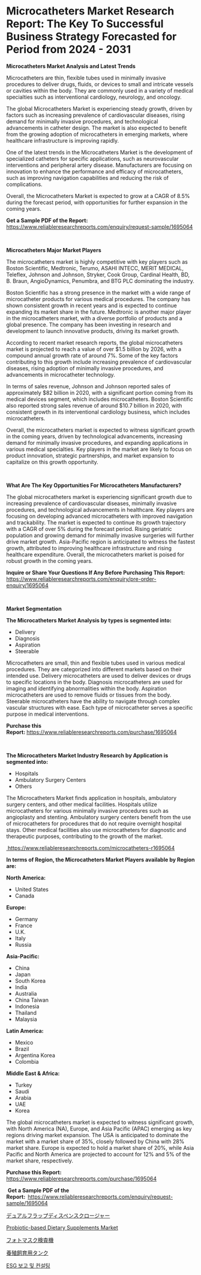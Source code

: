 <p><h1>Microcatheters Market Research Report: The Key To Successful Business Strategy Forecasted for Period from 2024 - 2031</h1></p><p><strong>Microcatheters Market Analysis and Latest Trends</strong></p>
<p><p>Microcatheters are thin, flexible tubes used in minimally invasive procedures to deliver drugs, fluids, or devices to small and intricate vessels or cavities within the body. They are commonly used in a variety of medical specialties such as interventional cardiology, neurology, and oncology.</p><p>The global Microcatheters Market is experiencing steady growth, driven by factors such as increasing prevalence of cardiovascular diseases, rising demand for minimally invasive procedures, and technological advancements in catheter design. The market is also expected to benefit from the growing adoption of microcatheters in emerging markets, where healthcare infrastructure is improving rapidly.</p><p>One of the latest trends in the Microcatheters Market is the development of specialized catheters for specific applications, such as neurovascular interventions and peripheral artery disease. Manufacturers are focusing on innovation to enhance the performance and efficacy of microcatheters, such as improving navigation capabilities and reducing the risk of complications.</p><p>Overall, the Microcatheters Market is expected to grow at a CAGR of 8.5% during the forecast period, with opportunities for further expansion in the coming years.</p></p>
<p><strong>Get a Sample PDF of the Report:&nbsp;</strong> <a href="https://www.reliableresearchreports.com/enquiry/request-sample/1695064">https://www.reliableresearchreports.com/enquiry/request-sample/1695064</a></p>
<p>&nbsp;</p>
<p><strong>Microcatheters Major Market Players</strong></p>
<p><p>The microcatheters market is highly competitive with key players such as Boston Scientific, Medtronic, Terumo, ASAHI INTECC, MERIT MEDICAL, Teleflex, Johnson and Johnson, Stryker, Cook Group, Cardinal Health, BD, B. Braun, AngioDynamics, Penumbra, and BTG PLC dominating the industry. </p><p>Boston Scientific has a strong presence in the market with a wide range of microcatheter products for various medical procedures. The company has shown consistent growth in recent years and is expected to continue expanding its market share in the future. Medtronic is another major player in the microcatheters market, with a diverse portfolio of products and a global presence. The company has been investing in research and development to launch innovative products, driving its market growth.</p><p>According to recent market research reports, the global microcatheters market is projected to reach a value of over $1.5 billion by 2026, with a compound annual growth rate of around 7%. Some of the key factors contributing to this growth include increasing prevalence of cardiovascular diseases, rising adoption of minimally invasive procedures, and advancements in microcatheter technology.</p><p>In terms of sales revenue, Johnson and Johnson reported sales of approximately $82 billion in 2020, with a significant portion coming from its medical devices segment, which includes microcatheters. Boston Scientific also reported strong sales revenue of around $10.7 billion in 2020, with consistent growth in its interventional cardiology business, which includes microcatheters.</p><p>Overall, the microcatheters market is expected to witness significant growth in the coming years, driven by technological advancements, increasing demand for minimally invasive procedures, and expanding applications in various medical specialties. Key players in the market are likely to focus on product innovation, strategic partnerships, and market expansion to capitalize on this growth opportunity.</p></p>
<p>&nbsp;</p>
<p><strong>What Are The Key Opportunities For Microcatheters Manufacturers?</strong></p>
<p><p>The global microcatheters market is experiencing significant growth due to increasing prevalence of cardiovascular diseases, minimally invasive procedures, and technological advancements in healthcare. Key players are focusing on developing advanced microcatheters with improved navigation and trackability. The market is expected to continue its growth trajectory with a CAGR of over 5% during the forecast period. Rising geriatric population and growing demand for minimally invasive surgeries will further drive market growth. Asia-Pacific region is anticipated to witness the fastest growth, attributed to improving healthcare infrastructure and rising healthcare expenditure. Overall, the microcatheters market is poised for robust growth in the coming years.</p></p>
<p><strong>Inquire or Share Your Questions If Any Before Purchasing This Report:</strong> <a href="https://www.reliableresearchreports.com/enquiry/pre-order-enquiry/1695064">https://www.reliableresearchreports.com/enquiry/pre-order-enquiry/1695064</a></p>
<p>&nbsp;</p>
<p><strong>Market Segmentation</strong></p>
<p><strong>The Microcatheters Market Analysis by types is segmented into:</strong></p>
<p><ul><li>Delivery</li><li>Diagnosis</li><li>Aspiration</li><li>Steerable</li></ul></p>
<p><p>Microcatheters are small, thin and flexible tubes used in various medical procedures. They are categorized into different markets based on their intended use. Delivery microcatheters are used to deliver devices or drugs to specific locations in the body. Diagnosis microcatheters are used for imaging and identifying abnormalities within the body. Aspiration microcatheters are used to remove fluids or tissues from the body. Steerable microcatheters have the ability to navigate through complex vascular structures with ease. Each type of microcatheter serves a specific purpose in medical interventions.</p></p>
<p><strong>Purchase this Report:&nbsp;</strong><a href="https://www.reliableresearchreports.com/purchase/1695064">https://www.reliableresearchreports.com/purchase/1695064</a></p>
<p>&nbsp;</p>
<p><strong>The Microcatheters Market Industry Research by Application is segmented into:</strong></p>
<p><ul><li>Hospitals</li><li>Ambulatory Surgery Centers</li><li>Others</li></ul></p>
<p><p>The Microcatheters Market finds application in hospitals, ambulatory surgery centers, and other medical facilities. Hospitals utilize microcatheters for various minimally invasive procedures such as angioplasty and stenting. Ambulatory surgery centers benefit from the use of microcatheters for procedures that do not require overnight hospital stays. Other medical facilities also use microcatheters for diagnostic and therapeutic purposes, contributing to the growth of the market.</p></p>
<p><a href="https://www.reliableresearchreports.com/microcatheters-r1695064">&nbsp;https://www.reliableresearchreports.com/microcatheters-r1695064</a></p>
<p><strong>In terms of Region, the Microcatheters Market Players available by Region are:</strong></p>
<p>
    <p> <strong> North America: </strong>
        <ul>
            <li>United States</li>
            <li>Canada</li>
        </ul>
        </p> 
    <p> <strong> Europe: </strong>
        <ul>
            <li>Germany</li>
            <li>France</li>
            <li>U.K.</li>
            <li>Italy</li>
            <li>Russia</li>
        </ul>
        </p> 
    <p> <strong> Asia-Pacific: </strong>
        <ul>
            <li>China</li>
            <li>Japan</li>
            <li>South Korea</li>
            <li>India</li>
            <li>Australia</li>
            <li>China Taiwan</li>
            <li>Indonesia</li>
            <li>Thailand</li>
            <li>Malaysia</li>
        </ul>
        </p> 
    <p> <strong> Latin America: </strong>
        <ul>
            <li>Mexico</li>
            <li>Brazil</li>
            <li>Argentina Korea</li>
            <li>Colombia</li>
        </ul>
        </p> 
    <p> <strong> Middle East & Africa: </strong>
        <ul>
            <li>Turkey</li>
            <li>Saudi</li>
            <li>Arabia</li>
            <li>UAE</li>
            <li>Korea</li>
        </ul>
    </p>
    </p>
<p><p>The global microcatheters market is expected to witness significant growth, with North America (NA), Europe, and Asia Pacific (APAC) emerging as key regions driving market expansion. The USA is anticipated to dominate the market with a market share of 35%, closely followed by China with 28% market share. Europe is expected to hold a market share of 20%, while Asia Pacific and North America are projected to account for 12% and 5% of the market share, respectively.</p></p>
<p><strong>Purchase this Report: </strong><a href="https://www.reliableresearchreports.com/purchase/1695064">https://www.reliableresearchreports.com/purchase/1695064</a></p>
<p>&nbsp;<strong>Get a Sample PDF of the Report:&nbsp;&nbsp;</strong><a href="https://www.reliableresearchreports.com/enquiry/request-sample/1695064">https://www.reliableresearchreports.com/enquiry/request-sample/1695064</a></p>
<p><strong></strong></p>
<p><p><a href="https://medium.com/@chrispbacon162023/%E3%83%87%E3%82%A5%E3%82%A2%E3%83%AB%E3%83%95%E3%83%A9%E3%83%83%E3%83%97%E3%83%87%E3%82%A3%E3%82%B9%E3%83%9A%E3%83%B3%E3%82%B7%E3%83%B3%E3%82%B0%E3%82%AF%E3%83%AD%E3%83%BC%E3%82%B8%E3%83%A3%E3%83%BC%E3%83%9E%E3%83%BC%E3%82%B1%E3%83%83%E3%83%88%E3%83%AC%E3%83%9D%E3%83%BC%E3%83%88%E3%81%AF-%E3%81%93%E3%81%AE%E5%B8%82%E5%A0%B4%E3%81%AE%E6%9C%80%E6%96%B0%E3%81%AE%E3%83%88%E3%83%AC%E3%83%B3%E3%83%89%E3%81%A8%E6%88%90%E9%95%B7%E6%A9%9F%E4%BC%9A%E3%82%92%E6%98%8E%E3%82%89%E3%81%8B%E3%81%AB%E3%81%97%E3%81%BE%E3%81%99-6aabc4242114">デュアルフラップディスペンスクロージャー</a></p><p><a href="https://github.com/castoriffic/Market-Research-Report-List-4/blob/main/probiotic-based-dietary-supplements-market.md">Probiotic-based Dietary Supplements Market</a></p><p><a href="https://github.com/marbadji/Market-Research-Report-List-1/blob/main/1995613103160.md">フォトマスク検査機</a></p><p><a href="https://medium.com/@lelanadden5645/%E9%A4%8A%E6%AE%96%E7%B9%81%E6%AE%96%E3%82%BF%E3%83%B3%E3%82%AF%E5%B8%82%E5%A0%B4-%E3%82%BF%E3%82%A4%E3%83%97-%E7%94%A8%E9%80%94-%E3%81%8A%E3%82%88%E3%81%B3%E5%9C%B0%E7%90%86%E3%81%AB%E3%82%88%E3%82%8B%E5%8C%85%E6%8B%AC%E7%9A%84%E8%A9%95%E4%BE%A1-1ddc74b9eb03">養殖飼育用タンク</a></p><p><a href="https://medium.com/@emmareed1901/esg-%EB%B3%B4%EA%B3%A0-%EB%B0%8F-%EC%BB%A8%EC%84%A4%ED%8C%85-%EC%8B%9C%EC%9E%A5-%EB%B6%84%EC%84%9D-%EB%B0%8F-%EA%B7%9C%EB%AA%A8-%EC%98%88%EC%B8%A1%EC%9D%80-2024%EB%85%84%EB%B6%80%ED%84%B0-2031%EB%85%84%EA%B9%8C%EC%A7%80%EC%9D%98-%EA%B8%B0%EA%B0%84%EC%97%90-%EB%8C%80%ED%95%B4-%EC%88%98%ED%96%89%EB%90%98%EC%97%88%EC%8A%B5%EB%8B%88%EB%8B%A4-4ceb786443f5">ESG 보고 및 컨설팅</a></p></p>